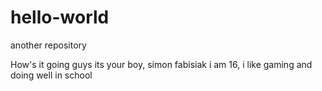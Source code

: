 # hello-world
another repository 

How's it going guys
its your boy, simon fabisiak
i am 16, i like gaming and doing well in school 
